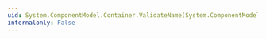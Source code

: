 ```yaml
---
uid: System.ComponentModel.Container.ValidateName(System.ComponentModel.IComponent,System.String)
internalonly: False
---
```

